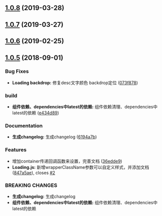 <a name="1.0.8"></a>
## [1.0.8](https://github.com/tinper-bee/bee-loading/compare/v1.0.7...v1.0.8) (2019-03-28)



<a name="1.0.7"></a>
## [1.0.7](https://github.com/tinper-bee/bee-loading/compare/v1.0.6...v1.0.7) (2019-03-27)



<a name="1.0.6"></a>
## [1.0.6](https://github.com/tinper-bee/bee-loading/compare/v1.0.5...v1.0.6) (2019-02-25)



<a name="1.0.5"></a>
## [1.0.5](https://github.com/tinper-bee/bee-loading/compare/073f878...v1.0.5) (2018-09-01)


### Bug Fixes

* **Loading backdrop:** 修复desc文字颜色 backdrop定位 ([073f878](https://github.com/tinper-bee/bee-loading/commit/073f878))


### build

* **组件依赖、dependencies中latest的依赖:** 组件依赖清理、dependencies中latest的依赖 ([e434d89](https://github.com/tinper-bee/bee-loading/commit/e434d89))


### Documentation

* **生成changelog:** 生成changelog ([6194a7b](https://github.com/tinper-bee/bee-loading/commit/6194a7b))


### Features

* 增加container传递回调函数来设置，完善文档 ([36edde9](https://github.com/tinper-bee/bee-loading/commit/36edde9))
* **Loading.js:** 新增wrapperClassName参数可以自定义样式，并添加文档 ([847a5ae](https://github.com/tinper-bee/bee-loading/commit/847a5ae)), closes [#2](https://github.com/tinper-bee/bee-loading/issues/2)


### BREAKING CHANGES

* **生成changelog:** 生成changelog
* **组件依赖、dependencies中latest的依赖:** 组件依赖清理、dependencies中latest的依赖




